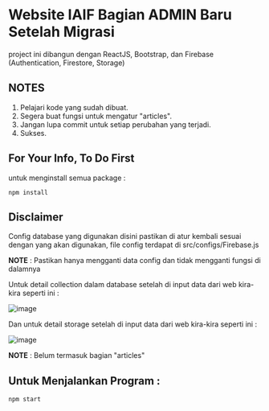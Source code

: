 # Website IAIF Bagian ADMIN Baru Setelah Migrasi

project ini dibangun dengan ReactJS, Bootstrap, dan Firebase (Authentication, Firestore, Storage)

## NOTES

1. Pelajari kode yang sudah dibuat.
2. Segera buat fungsi untuk mengatur "articles".
3. Jangan lupa commit untuk setiap perubahan yang terjadi.
4. Sukses.

## For Your Info, To Do First

untuk menginstall semua package :

```
npm install
```

## Disclaimer

Config database yang digunakan disini pastikan di atur kembali sesuai dengan yang akan digunakan, file config terdapat di src/configs/Firebase.js

**NOTE** : Pastikan hanya mengganti data config dan tidak mengganti fungsi di dalamnya

Untuk detail collection dalam database setelah di input data dari web kira-kira seperti ini :

![image](https://github.com/arifmuhamadiqbal/iaif-admin-migration/assets/114379198/90bc2920-120b-4843-bd1a-1fa32bb329a6)

Dan untuk detail storage setelah di input data dari web kira-kira seperti ini :

![image](https://github.com/arifmuhamadiqbal/iaif-admin-migration/assets/114379198/301224c2-a466-455e-886e-ca1c6d729436)

**NOTE** : Belum termasuk bagian "articles"

## Untuk Menjalankan Program :

```
npm start
```
